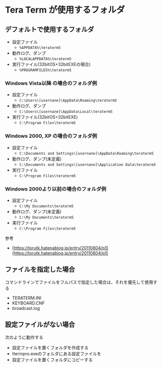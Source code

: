 ﻿# Tera Term が使用するフォルダ

## デフォルトで使用するフォルダ

- 設定ファイル
  - `%APPDATA%\teraterm5`
- 動作ログ、ダンプ
  - `%LOCALAPPDATA%\teraterm5`
- 実行ファイル(32bitOS+32bitEXEの場合)
  - `%PROGRAMFILES%\teraterm5`

### Windows Vista以降 の場合のフォルダ例

- 設定ファイル
  - `C:\Users\[usernane]\AppData\Roaming\teraterm5`
- 動作ログ、ダンプ
  - `C:\Users\[usernane]\AppData\Local\teraterm5`
- 実行ファイル(32bitOS+32bitEXE)
  - `C:\Program Files\teraterm5`

### Windows 2000, XP の場合のフォルダ例

- 設定ファイル
  - `C:\Documents and Settings\[usernane]\AppData\Roaming\teraterm5`
- 動作ログ、ダンプ(未定義)
  - `C:\Documents and Settings\[usernane]\Application Data\teraterm5`
- 実行ファイル
  - `C:\Program Files\teraterm5`

### Windows 2000より以前の場合のフォルダ例

- 設定ファイル
  - `C:\My Documents\teraterm5`
- 動作ログ、ダンプ(未定義)
  - `C:\My Documents\teraterm5`
- 実行ファイル
  - `C:\Program Files\teraterm5`

参考

- [https://torutk.hatenablog.jp/entry/20110604/p1](https://torutk.hatenablog.jp/entry/20110604/p1)

## ファイルを指定した場合

コマンドラインでファイルをフルパスで指定した場合は、それを優先して使用する

- TERATERM.INI
- KEYBOARD.CNF
- broadcast.log


## 設定ファイルがない場合

次のように動作する

- 設定ファイルを置くフォルダを作成する
- ttermpro.exeのフォルダにある設定ファイルを
- 設定ファイルを置くフォルダにコピーする

